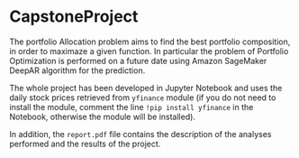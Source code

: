 # CapstoneProject
The portfolio Allocation problem aims to find the best portfolio composition, in order to maximaze a given function.
In particular the problem of Portfolio Optimization is performed on a future date using Amazon SageMaker DeepAR algorithm for the prediction.

The whole project has been developed in Jupyter Notebook and uses the daily stock prices retrieved from `yfinance` module (if you do not need to install the module, comment the line `!pip install yfinance` in the Notebook, otherwise the module will be installed).

In addition, the `report.pdf` file contains the description of the analyses performed and the results of the project.
